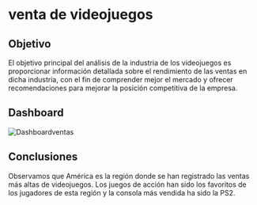 # venta de videojuegos 


## Objetivo
El objetivo principal del análisis de la industria de los videojuegos es proporcionar información detallada sobre el rendimiento de las ventas en dicha industria, con el fin de comprender mejor el mercado y ofrecer recomendaciones para mejorar la posición competitiva de la empresa.

## Dashboard
![Dashboardventas](image.png)

## Conclusiones 
Observamos que América es la región donde se han registrado las ventas más altas de videojuegos. Los juegos de acción han sido los favoritos de los jugadores de esta región y la consola más vendida ha sido la PS2.